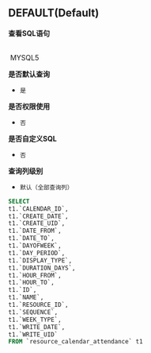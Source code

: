 ## DEFAULT(Default) <!-- {docsify-ignore-all} -->



<p class="panel-title"><b>查看SQL语句</b></p>
<br>

<el-row>
&nbsp;<el-tag @click="MYSQL5 = true">MYSQL5</el-tag>
</el-row>

<br>
<p class="panel-title"><b>是否默认查询</b></p>

* `是`

<p class="panel-title"><b>是否权限使用</b></p>

* `否`

<p class="panel-title"><b>是否自定义SQL</b></p>

* `否`

<p class="panel-title"><b>查询列级别</b></p>

* `默认（全部查询列）`






<el-dialog v-model="MYSQL5" title="MYSQL5">

```sql
SELECT
t1.`CALENDAR_ID`,
t1.`CREATE_DATE`,
t1.`CREATE_UID`,
t1.`DATE_FROM`,
t1.`DATE_TO`,
t1.`DAYOFWEEK`,
t1.`DAY_PERIOD`,
t1.`DISPLAY_TYPE`,
t1.`DURATION_DAYS`,
t1.`HOUR_FROM`,
t1.`HOUR_TO`,
t1.`ID`,
t1.`NAME`,
t1.`RESOURCE_ID`,
t1.`SEQUENCE`,
t1.`WEEK_TYPE`,
t1.`WRITE_DATE`,
t1.`WRITE_UID`
FROM `resource_calendar_attendance` t1 


```

</el-dialog>

<script>
 const { createApp } = Vue
  createApp({
    data() {
      return {
                MYSQL5 : false
        
      }
    },
    methods: {
    }
  }).use(ElementPlus).mount('#app')
</script>